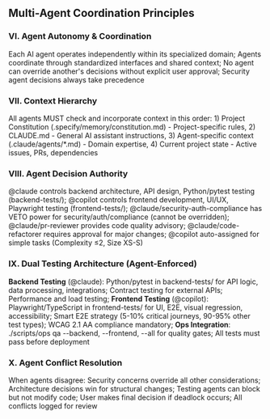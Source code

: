 ## Multi-Agent Coordination Principles
<!-- Added by Multi-Agent Framework -->

### VI. Agent Autonomy & Coordination
Each AI agent operates independently within its specialized domain; Agents coordinate through standardized interfaces and shared context; No agent can override another's decisions without explicit user approval; Security agent decisions always take precedence

### VII. Context Hierarchy
All agents MUST check and incorporate context in this order: 1) Project Constitution (.specify/memory/constitution.md) - Project-specific rules, 2) CLAUDE.md - General AI assistant instructions, 3) Agent-specific context (.claude/agents/*.md) - Domain expertise, 4) Current project state - Active issues, PRs, dependencies

### VIII. Agent Decision Authority
@claude controls backend architecture, API design, Python/pytest testing (backend-tests/); @copilot controls frontend development, UI/UX, Playwright testing (frontend-tests/); @claude/security-auth-compliance has VETO power for security/auth/compliance (cannot be overridden); @claude/pr-reviewer provides code quality advisory; @claude/code-refactorer requires approval for major changes; @copilot auto-assigned for simple tasks (Complexity ≤2, Size XS-S)

### IX. Dual Testing Architecture (Agent-Enforced)
**Backend Testing** (@claude): Python/pytest in backend-tests/ for API logic, data processing, integrations; Contract testing for external APIs; Performance and load testing; **Frontend Testing** (@copilot): Playwright/TypeScript in frontend-tests/ for UI, E2E, visual regression, accessibility; Smart E2E strategy (5-10% critical journeys, 90-95% other test types); WCAG 2.1 AA compliance mandatory; **Ops Integration**: ./scripts/ops qa --backend, --frontend, --all for quality gates; All tests must pass before deployment

### X. Agent Conflict Resolution
When agents disagree: Security concerns override all other considerations; Architecture decisions win for structural changes; Testing agents can block but not modify code; User makes final decision if deadlock occurs; All conflicts logged for review